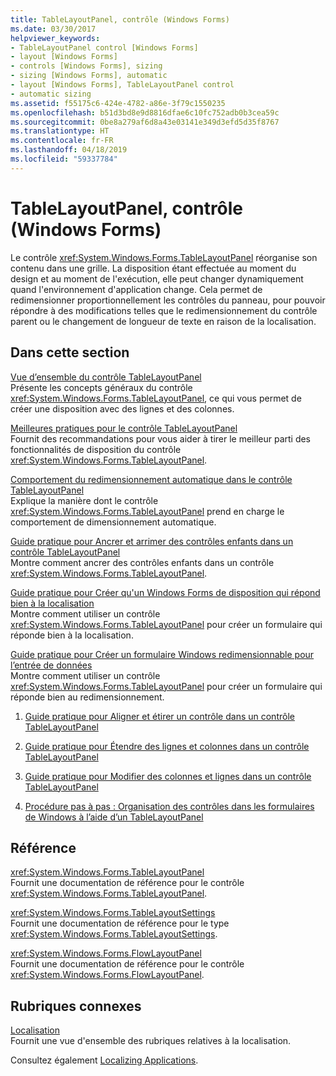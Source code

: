 ```yaml
---
title: TableLayoutPanel, contrôle (Windows Forms)
ms.date: 03/30/2017
helpviewer_keywords:
- TableLayoutPanel control [Windows Forms]
- layout [Windows Forms]
- controls [Windows Forms], sizing
- sizing [Windows Forms], automatic
- layout [Windows Forms], TableLayoutPanel control
- automatic sizing
ms.assetid: f55175c6-424e-4782-a86e-3f79c1550235
ms.openlocfilehash: b51d3bd8e9d8816dfae6c10fc752adb0b3cea59c
ms.sourcegitcommit: 0be8a279af6d8a43e03141e349d3efd5d35f8767
ms.translationtype: HT
ms.contentlocale: fr-FR
ms.lasthandoff: 04/18/2019
ms.locfileid: "59337784"
---
```

# <a name="tablelayoutpanel-control-windows-forms"></a>TableLayoutPanel, contrôle (Windows Forms)
Le contrôle <xref:System.Windows.Forms.TableLayoutPanel> réorganise son contenu dans une grille. La disposition étant effectuée au moment du design et au moment de l'exécution, elle peut changer dynamiquement quand l'environnement d'application change. Cela permet de redimensionner proportionnellement les contrôles du panneau, pour pouvoir répondre à des modifications telles que le redimensionnement du contrôle parent ou le changement de longueur de texte en raison de la localisation.  
  
## <a name="in-this-section"></a>Dans cette section  
 [Vue d’ensemble du contrôle TableLayoutPanel](tablelayoutpanel-control-overview.md)  
 Présente les concepts généraux du contrôle <xref:System.Windows.Forms.TableLayoutPanel>, ce qui vous permet de créer une disposition avec des lignes et des colonnes.  
  
 [Meilleures pratiques pour le contrôle TableLayoutPanel](best-practices-for-the-tablelayoutpanel-control.md)  
 Fournit des recommandations pour vous aider à tirer le meilleur parti des fonctionnalités de disposition du contrôle <xref:System.Windows.Forms.TableLayoutPanel>.  
  
 [Comportement du redimensionnement automatique dans le contrôle TableLayoutPanel](autosize-behavior-in-the-tablelayoutpanel-control.md)  
 Explique la manière dont le contrôle <xref:System.Windows.Forms.TableLayoutPanel> prend en charge le comportement de dimensionnement automatique.  
  
 [Guide pratique pour Ancrer et arrimer des contrôles enfants dans un contrôle TableLayoutPanel](how-to-anchor-and-dock-child-controls-in-a-tablelayoutpanel-control.md)  
 Montre comment ancrer des contrôles enfants dans un contrôle <xref:System.Windows.Forms.TableLayoutPanel>.  
  
 [Guide pratique pour Créer qu'un Windows Forms de disposition qui répond bien à la localisation](how-to-design-a-windows-forms-layout-that-responds-well-to-localization.md)  
 Montre comment utiliser un contrôle <xref:System.Windows.Forms.TableLayoutPanel> pour créer un formulaire qui réponde bien à la localisation.  
  
 [Guide pratique pour Créer un formulaire Windows redimensionnable pour l’entrée de données](how-to-create-a-resizable-windows-form-for-data-entry.md)  
 Montre comment utiliser un contrôle <xref:System.Windows.Forms.TableLayoutPanel> pour créer un formulaire qui réponde bien au redimensionnement.  
  
1. [Guide pratique pour Aligner et étirer un contrôle dans un contrôle TableLayoutPanel](how-to-align-and-stretch-a-control-in-a-tablelayoutpanel-control.md)  
  
2. [Guide pratique pour Étendre des lignes et colonnes dans un contrôle TableLayoutPanel](how-to-span-rows-and-columns-in-a-tablelayoutpanel-control.md)  
  
3. [Guide pratique pour Modifier des colonnes et lignes dans un contrôle TableLayoutPanel](how-to-edit-columns-and-rows-in-a-tablelayoutpanel-control.md)  
  
4. [Procédure pas à pas : Organisation des contrôles dans les formulaires de Windows à l’aide d’un TableLayoutPanel](walkthrough-arranging-controls-on-windows-forms-using-a-tablelayoutpanel.md)  
  
## <a name="reference"></a>Référence  
 <xref:System.Windows.Forms.TableLayoutPanel>  
 Fournit une documentation de référence pour le contrôle <xref:System.Windows.Forms.TableLayoutPanel>.  
  
 <xref:System.Windows.Forms.TableLayoutSettings>  
 Fournit une documentation de référence pour le type <xref:System.Windows.Forms.TableLayoutSettings>.  
  
 <xref:System.Windows.Forms.FlowLayoutPanel>  
 Fournit une documentation de référence pour le contrôle <xref:System.Windows.Forms.FlowLayoutPanel>.  
  
## <a name="related-sections"></a>Rubriques connexes  
 [Localisation](../../../standard/globalization-localization/localization.md)  
 Fournit une vue d'ensemble des rubriques relatives à la localisation.  
  
 Consultez également [Localizing Applications](https://docs.microsoft.com/previous-versions/visualstudio/visual-studio-2013/z68135h5(v=vs.120)).
